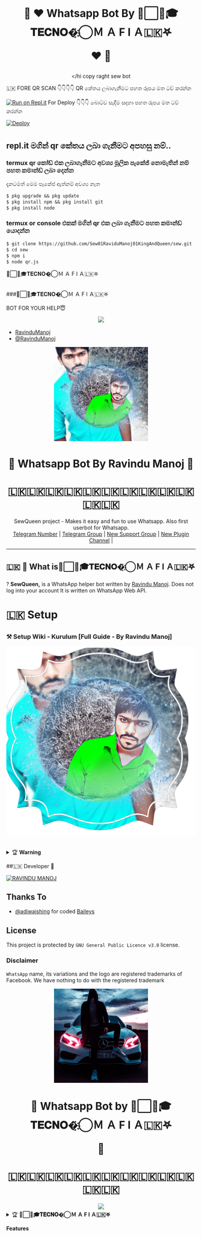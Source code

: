 <div align="center">
<h1>🍁  ❤ Whatsapp Bot By ᳆⃞⃚🎓𝐓𝐄𝐂𝐍𝐎�҈҉⃝Ｍ Ａ F I Ａ🇱🇰𖤐

❤  🍁</h1></hi copy raght sew bot
</div>



🇱🇰 FORE QR SCAN 👇👇👇👇 QR කේතය ලබාගැනීමට පහත රූපය මත ටච් කරන්න

[![Run on Repl.it](resources/gif/qr-scan.gif?size=40)](https://replit.com/@RavinduManoj/Queen-Sew-QR-Code)
For Deploy 👇👇👇 බොට්ව සෑදීම සදහා පහත රූපය මත ටච් කරන්න

[![Deploy](resources/gif/IMG_20210724_012025.png?size=40)](https://bit.ly/2XrSqG1)


#

#
## repl.it මගින් qr කේතය ලබා ගැනීමට අපහසු නම්..
### termux qr කෝඩ් එක ලබාගැනීමට අවශ්‍ය මූලික පැකේජ් නොමැතින් නම් පහත කමාන්ඩ් ලබා දෙන්න
දැනටමත් මෙම පැකේජ ඇත්නම් අවශ්‍ය නැත
```
$ pkg upgrade && pkg update
$ pkg install npm && pkg install git
$ pkg install node
```
### termux or console  එකක් මගින් qr එක ලබා ගැනීමට පහත කමාන්ඩ් යොදන්න
```
$ git clone https://github.com/Sew01RaviduManoj01KingAndQueen/sew.git
$ cd sew
$ npm i
$ node qr.js
```
᳆⃞⃚🎓𝐓𝐄𝐂𝐍𝐎�҈҉⃝Ｍ Ａ F I Ａ🇱🇰𖤐
## 
###᳆⃞⃚🎓𝐓𝐄𝐂𝐍𝐎�҈҉⃝Ｍ Ａ F I Ａ🇱🇰𖤐

  BOT FOR YOUR HELP😇

<div align="center">
<img src="https://github.com/Sew01RaviduManoj01KingAndQueen/imagehosting/blob/00aa7f2685f0114a2111f57149d8f0a27b2481c9/VID-20210724-WA0003.gif" />
  </div>

- [RavinduManoj](https://github.com/RavinduManoj)
- [@RavinduManoj](https://t.me/RavinduManoj)


<div align="center">
  <img src="https://github.com/RavinduManoj/imagehosting/blob/e18b9131ed1b5ec87d58359781c2a9c1044df810/temp_user_profile1621662133773.jpeg" width="250" height="250">
  
  
  <h1>🍁  Whatsapp Bot By Ravindu Manoj  🍁</h1>
  <h1>🇱🇰🇱🇰🇱🇰🇱🇰🇱🇰🇱🇰🇱🇰🇱🇰🇱🇰🇱🇰🇱🇰🇱🇰</h1>
</div>
<p align="center">
    SewQueen project - Makes it easy and fun to use Whatsapp. Also first userbot for Whatsapp.
    <br>
        <a href= >Telegram Number</a> |
        <a href=>Telegram Group</a> |
        <a href=>New Support Group</a> |
        <a href=>New Plugin Channel</a> |
    <br>
</p>

----


## 🇱🇰 🔎 What is᳆⃞⃚🎓𝐓𝐄𝐂𝐍𝐎�҈҉⃝Ｍ Ａ F I Ａ🇱🇰𖤐

 ?
**SewQueen,** is a WhatsApp helper bot written by [Ravindu Manoj](https://github.com/RavinduManoj). Does not log into your account It is written on WhatsApp Web API.

<h1>🇱🇰 Setup </h1>



##

### ⚒️ Setup Wiki - Kurulum [Full Guide - By Ravindu Manoj]
[![Setup - Raviya](https://github.com/RavinduManoj/imagehosting/blob/7d17c40df5099525556eb014b20a13eca4ac1176/20210628_090852.png?size=75 )](https://github.com/RavinduManoj/RaviyaBot/wiki)

##
<details>
    <summary>&#127942 <b>Warning</b></summary>
    
### 🇱🇰 ⚠️ Warning! 
```
Due to Userbot; Your WhatsApp account may be banned.
This is an open source project, you are responsible for everything you do. 
Absolutely,᳆⃞⃚🎓𝐓𝐄𝐂𝐍𝐎�҈҉⃝Ｍ Ａ F I Ａ🇱🇰𖤐

 executives do not accept responsibility.
By establishing the ᳆⃞⃚🎓𝐓𝐄𝐂𝐍𝐎�҈҉⃝Ｍ Ａ F I Ａ🇱🇰𖤐

, you are deemed to have accepted these responsibilities.
```

<div align="center">
<img src="https://github.com/Sew01RaviduManoj01KingAndQueen/imagehosting/blob/00aa7f2685f0114a2111f57149d8f0a27b2481c9/VID-20210724-WA0003.gif" />
  </div>p
</details>

##🇱🇰 Developer 🍁

[![RAVINDU MANOJ](https://bit.ly/3AyW139)](https://github.com/Sew01RaviduManoj01KingAndQueen/Sew01RaviduManoj01KingAndQueen#Readme.md)

## Thanks To
- [@adiwajshing](https://github.com/adiwajshing) for coded [Baileys](https://github.com/adiwajshing/Baileys) 

## License
This project is protected by `GNU General Public Licence v3.0` license.

### Disclaimer
`WhatsApp` name, its variations and the logo are registered trademarks of Facebook. We have nothing to do with the registered trademark

<div align="center">
  <img src="https://github.com/RavinduManoj/imagehosting/blob/7d17c40df5099525556eb014b20a13eca4ac1176/IMG_20210628_090553.jpg" width="250" height="250">
  <h1>🍁  Whatsapp Bot by ᳆⃞⃚🎓𝐓𝐄𝐂𝐍𝐎�҈҉⃝Ｍ Ａ F I Ａ🇱🇰𖤐

   🍁</h1>
  <h1>🇱🇰🇱🇰🇱🇰🇱🇰🇱🇰🇱🇰🇱🇰🇱🇰🇱🇰🇱🇰🇱🇰🇱🇰</h1>
</div> 

<div align="center">
<img src="https://github.com/Sew01RaviduManoj01KingAndQueen/imagehosting/blob/00aa7f2685f0114a2111f57149d8f0a27b2481c9/VID-20210724-WA0003.gif" />
  </div>
  
<details>
    <summary>&#127942 <b>᳆⃞⃚🎓𝐓𝐄𝐂𝐍𝐎�҈҉⃝Ｍ Ａ F I Ａ🇱🇰𖤐

 Features</b></summary>
    
## 🇱🇰 SewQueen Features

| All Features 📢|Available ☑️|Version 🔎|
| ------------- | ------------ | ---------- |
| Admin Commands|✅|1.0|
| AFK|✅|1.2|
| APKMOD|✅|1.2|
| AI Scanner|✅|1.1|
| Add & Kick User|✅|1.0|
| Carbon.sh Plugin|✅|1.4|
| Deep AI APIs|✅|1.0
| Ban & Unban User|✅|1.0|
| FFMPEG Support|✅|1.6|
| Filter Support|✅|1.2|
| Greetings Support|✅|1.2|
| Group Link Generator|✅|1.0|
| Heroku Plugin|✅|1.5|
| Jid Scraper|✅|1.0|
| Location Plugin|✅|1.0|
| Lydia|✅|1.2|
| Music Downloader|✅|1.2|
| Meme Maker|✅|1.0|
| Mute & Unmute Chat|✅|1.3|
| Nekobin Plugin|✅|1.0|
| OCR Plugin|✅|1.2|
| Plugin Support|✅|1.0|
| Pre-Trained Effects|✅|3.2|
| Promote & Demote User|✅|1.1|
| Remove BG Plugin|✅|1.0|
| Youtube Downloader|✅|1.2|
| Scam Actions|✅|1.3|
| Scrapers|✅|1.5|
| Spammer|✅|1.4|
| Speedtest|🛠️|1.6|
| Sticker Maker|✅|1.0|
| Tagall|✅|1.0|
| Google TTS|✅|1.6|
| Unvoice|✅|1.3|
| Web Screenshot Plugin|✅|1.5|
| Wallpaper Plugin|✅|1.4|



| Command 💻 |Description ℹ️|
| ---------- | -------------------- |
| .raviya| Shows all existing commands.|
| .alive| Checks if the bot is running.|
| .ban| Kick the user from the group.|
| .afk| It makes you AFK. Sends the afk message when you receive a private message or tag.|
| .term| Allows the ability to execute commands on the server shell.|
| .block| It blocks the user from WhatsApp.|
| .unblock| It unblocks the user from WhatsApp.|
| .add| Adds people to the group.|
| .plugin| Shows the plugins you have installed.|
| .install| It installs plugins.|
| .remove| It delete plugins.|
| .xmedia| It shows preset effects that you can apply to photo, video, and sound.|
| .unvoice| Sends any sound as a voice message.|
| .scam| It does fake actions.|
| .carbon| Converts the text to the code picture.|
| .promote| Makes someone in the group admin.|
| .demote| It takes admin from someone in the group.|
| .mute| Close the chat.|
| .unmute| Open the chat.|
| .invite| Sends the link to the group.|
| .mp4audio| Converts video to sound.|
| .imagesticker| Converts image sticker to photo.|
| .ffmpeg| It applies the desired ffmpeg filter to the video.|
| .filter| Adds a filter. It is active when someone writes the filter.|
| .stop| Stops the filter.|
| .ss| Takes a screenshot of the page in the given link.|
| .welcome| Sends a message to those who enter the group.|
| .goodbye| Sends a message to those leaving the group.|
| .restart| Restarts the bot.|
| .shutdown| Shutdown the bot.|
| .dyno| Displays your remaining dyno hours.|
| .getvar| Shows the config var status.|
| .setvar| Sets the config var.|
| .delvar| Remove the config var.|
| .locate| It sends your location quickly.|
| .addlydia| It activates the artificial intelligence chat.|
| .rmlydia| Stops Artificial intelligence chatting.|
| .meme| It makes a meme to the photo.|
| .neko| It saves the message you answered to Nekobin.|
| .ocr| Reads the text in the photograph and translates it into text.|
| .kickme| It will kick you out of the group you are.|
| .pp| It makes the profile photo which you reply to.|
| .jid| It shows the jid address of any person.|
| .removebg| Removes the background of the photo you replied to.|
| .trt| Translates between languages.|
| .tts| Converts text to voice message.|
| .currency| Converts currencies.|
| .song| It downloads the song you wrote.|
| .yt| Search on Youtube.|
| .video| Downloads video from Youtube.|
| .wiki| Searches on Wikipedia.|
| .img| It downloads 5 photos from the word you wrote.|
| .spam| It will send your typed text as spam until you stop it.|
| .killspam| It stops spam.|
| .sticker| It makes a photo or video to sticker.|
| .sysd| Shows system properties.|
| .tagall| Tags everyone in the group.|
| .update| Checks for updates.|
| .update now| Update the bot.|
| .weather| Shows the weather of the city you are typing in.|
| .ping| Ping meter!|
| .speedtest| Makes speed test.|
| .deepai| Provides a list of AI tools that use deep learning with Deep AI artificial intelligence.|
| .wallpaper| Sends random high resolution wallpaper.|



### XMedia Plugin Commands 🛠️
| Command 💻 | Description ℹ️|
| ---------- | -------------------- |
| .mp4enhance| It improves the quality of the video.
| .x2mp4| It reduces the quality of the video by 2 times.
| .x4mp4| It reduces the quality of the video by 4 times.
| .mp4reverse| Plays the video in reverse.
| .mp4blur| Blurs the video background.
| .mp4vintage| Applies a vintage effect to the video.
| .mp4bw| Applies a monochrome effect to the video.
| .mp4edge| It calculates the depth of the viden and applies the neon edge effect accordingly.
| .mp4image| Converts photo to 5 seconds video.
| .gif| It makes the video gif.
| .agif| Makes the video an audio gif.
| .spectrum| It converts the spectrum of sound into video.
| .avec| Converts the frequency range of the sound to 3D video.
| .waves| It converts the wavelengths of sound into video.
| .frequency| Converts the frequency of the sound to video.
| .volumeaudio| Converts the decibel value of sound to video.
| .cqtaudio| Converts the cqt value of audio to video.
| .mp3eq| Adjusts the sound to a crystal clear level.
| .mp3low| It makes the sound deep and slow.
| .mp3pitch| It refines and accelerates the sound.
| .mp3crusher| It distorts the sound, makes it ridiculous.
| .mp3reverse| Plays the sound in reverse.
| .x2mp3| It speeds up the sound 2 times.
| .mp3volume| It increases the sound level 6 times.
| .bwimage| Makes the photo black and white.
| .vintageimage| Applies a vintage effect to the photo.
| .edgeimage| It calculates the depth of the photo and appropriately applies an edge effect.
| .enhanceimage| It improves the quality of the photo.
| .grenimage| Applies a grain effect to the photo.
| .blurimage| Blurs the background of the photo.

### Scam Commands 🛠️
| Command 💻 | Description ℹ️|
| ---------- | -------------------- |
| .scam typing| It shows you typing for 5 minutes.|
| .scam recording| It shows you as recording for 5 minutes.|
| .scam online| It shows you online for 5 minutes.|
| .scam stop| Stops fake actions.|

<div align="center">
<img src="https://github.com/Sew01RaviduManoj01KingAndQueen/imagehosting/blob/00aa7f2685f0114a2111f57149d8f0a27b2481c9/VID-20210724-WA0003.gif" />
  </div>


### Deep AI Commands 🛠️
| Command 💻 | Discretion ℹ️|
| ---------- | -------------------- |
| .colorai| Colorizes the photo.|
| .superai| It improves the image quality.|
| .dreamai| Applies a deepdream effect to the photo.|
| .waifuai| It mixes the color palettes of photo.|
| .neuraltalkai| Explain the incident in the photo.|
| .toonai| Applies a cartoon effect to the face of image.|
| .ttiai| Generates nonexistent photos from your sentence.|
| .moodai| It determines your mood from the sentence you write.|
| .textai| Creates a virtual story from your sentence.|
| .nudityai| Shows the NSFW value of the photo between 1 and 0.|
| .ganstyle| Combines pictures with the image link in Config Vars with the help of artificial intelligence.|

<div align="center">
<img src="https://github.com/Sew01RaviduManoj01KingAndQueen/imagehosting/blob/00aa7f2685f0114a2111f57149d8f0a27b2481c9/VID-20210724-WA0003.gif" />
  </div>
</details>
